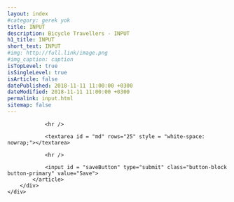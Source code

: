 ```yaml
---
layout: index
#category: gerek yok
title: INPUT
description: Bicycle Travellers - INPUT
h1_title: INPUT
short_text: INPUT
#img: http://full.link/image.png
#img_caption: caption
isTopLevel: true
isSingleLevel: true
isArticle: false
datePublished: 2018-11-11 11:00:00 +0300
dateModified: 2018-11-11 11:00:00 +0300
permalink: input.html
sitemap: false
---
```


<style>
.ce-block__content, 
.ce-toolbar__content {
 max-width: inherit!important;  /* example value, adjust for your own use case */
}
.cdx-block { max-width: 100% !important; }
.ce-paragraph {
	line-height: inherit!important;
}
.cdx-block {
    padding: inherit!important;
    margin-top: 5px;
    margin-bottom: 18px;
}
.cdx-quote{
    padding: 15px 20px 15px 50px!important;
}
.image-tool__tune{
  display: none;
}
.ce-fbcomment {
    display: block;
    line-height: 1.5em!important;
    padding: 12px !important;
	outline: none!important;
}

.ce-internal {
    background-color: #256c00;
    color: white;
    padding: 16px!important;
}
</style>

<div class="main-container">
	<div class="article-container">
		<div class="main clearfix">
			<article class = "clearfix">
				<div id = "editorjs" style = "margin:0 auto;"></div>
				
				<hr />
				
				<textarea id = "md" rows="25" style = "white-space: nowrap;"></textarea>
				
				<hr />
				
				<input id = "saveButton" type="submit" class="button-block button-primary" value="Save">
			</article>
		</div>
	</div>
</div>

<script src="https://code.jquery.com/jquery-3.6.0.min.js" integrity="sha256-/xUj+3OJU5yExlq6GSYGSHk7tPXikynS7ogEvDej/m4=" crossorigin="anonymous"></script>
<script src="js/editor.js/editorjs.js"></script>
<script src="js/editor.js/header.js"></script>
<script src="js/editor.js/paragraph.js"></script>
<script src="js/editor.js/internal-links.js"></script>
<script src="js/editor.js/fbcomment.js"></script>
<script src="js/editor.js/quote.js"></script>
<script src="js/editor.js/delimiter.js"></script>
<script src="js/editor.js/alert.js"></script>
<script src="js/editor.js/text-alignment.js"></script>
<script src="js/editor.js/nested-list.js"></script>
<script src="js/editor.js/checklist.js"></script>
<script src="js/editor.js/embed.js"></script>
<script src="js/editor.js/table.js"></script>
<script src="js/editor.js/button.js"></script>
<script src="js/editor.js/marker.js"></script>
<script src="js/editor.js/underline.js"></script>
<script src="js/editor.js/drag-drop.js"></script>
<script src="js/editor.js/attaches.js"></script>
<script src="js/editor.js/link.js"></script>
<script src="js/editor.js/image.js"></script>


<script src="js/web.js"></script>
<script src="js/editor.js/main.js"></script>

